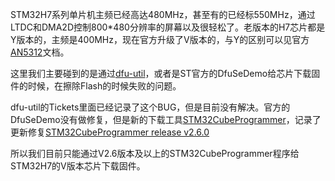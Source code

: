 STM32H7系列单片机主频已经高达480MHz，甚至有的已经标550MHz，通过LTDC和DMA2D控制800*480分辨率的屏幕以及很轻松了。老版本的H7芯片都是Y版本的，主频是400MHz，现在官方升级了V版本的，与Y的区别可以见官方[AN5312][1]文档。

这里我们主要碰到的是通过[dfu-util][2]，或者是ST官方的DfuSeDemo给芯片下载固件的时候，在擦除Flash的时候失败的问题。

dfu-util的Tickets里面已经记录了这个BUG，但是目前没有解决。官方的DfuSeDemo没有做修复，但是新的下载工具[STM32CubeProgrammer][3]，记录了更新修复[STM32CubeProgrammer release v2.6.0][4]

所以我们目前只能通过V2.6版本及以上的STM32CubeProgrammer程序给STM32H7的V版本芯片下载固件。

  [1]: https://www.st.com/content/ccc/resource/technical/document/application_note/group1/95/22/7c/0c/57/de/4b/f9/DM00609692/files/DM00609692.pdf/jcr:content/translations/en.DM00609692.pdf
  [2]: https://sourceforge.net/projects/dfu-util/
  [3]: https://www.st.com/content/st_com/en/products/development-tools/software-development-tools/stm32-software-development-tools/stm32-programmers/stm32cubeprog.html
  [4]: https://www.st.com/resource/en/release_note/dm00441049-stm32cubeprogrammer-release-v240-stmicroelectronics.pdf

[comment]: # (##{"timestamp":1612659540,"fontSize":"20px"}##)
